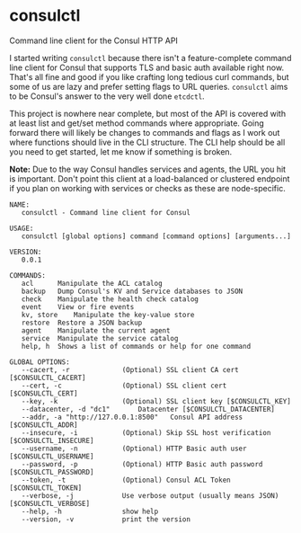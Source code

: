 # consulctl
Command line client for the Consul HTTP API

I started writing `consulctl` because there isn't a feature-complete command line client for Consul that supports TLS and basic auth available right now.  That's all fine and good if you like crafting long tedious curl commands, but some of us are lazy and prefer setting flags to URL queries.  `consulctl` aims to be Consul's answer to the very well done `etcdctl`.

This project is nowhere near complete, but most of the API is covered with at least list and get/set method commands where appropriate. Going forward there will likely be changes to commands and flags as I work out where functions should live in the CLI structure. The CLI help should be all you need to get started, let me know if something is broken.

**Note:** Due to the way Consul handles services and agents, the URL you hit is important.  Don't point this client at a load-balanced or clustered endpoint if you plan on working with services or checks as these are node-specific.

```
NAME:
   consulctl - Command line client for Consul

USAGE:
   consulctl [global options] command [command options] [arguments...]

VERSION:
   0.0.1

COMMANDS:
   acl		Manipulate the ACL catalog
   backup	Dump Consul's KV and Service databases to JSON
   check	Manipulate the health check catalog
   event	View or fire events
   kv, store	Manipulate the key-value store
   restore	Restore a JSON backup
   agent	Manipulate the current agent
   service	Manipulate the service catalog
   help, h	Shows a list of commands or help for one command

GLOBAL OPTIONS:
   --cacert, -r 			(Optional) SSL client CA cert [$CONSULCTL_CACERT]
   --cert, -c 				(Optional) SSL client cert [$CONSULCTL_CERT]
   --key, -k 				(Optional) SSL client key [$CONSULCTL_KEY]
   --datacenter, -d "dc1"		Datacenter [$CONSULCTL_DATACENTER]
   --addr, -a "http://127.0.0.1:8500"	Consul API address [$CONSULCTL_ADDR]
   --insecure, -i			(Optional) Skip SSL host verification [$CONSULCTL_INSECURE]
   --username, -n 			(Optional) HTTP Basic auth user [$CONSULCTL_USERNAME]
   --password, -p 			(Optional) HTTP Basic auth password [$CONSULCTL_PASSWORD]
   --token, -t 				(Optional) Consul ACL Token [$CONSULCTL_TOKEN]
   --verbose, -j			Use verbose output (usually means JSON) [$CONSULCTL_VERBOSE]
   --help, -h				show help
   --version, -v			print the version
```
